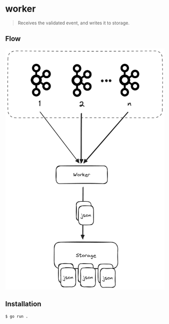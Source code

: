 # worker

>Receives the validated event, and writes it to storage.

## Flow
![flow](./docs/flow.png)

## Installation
```sh
$ go run .
```
